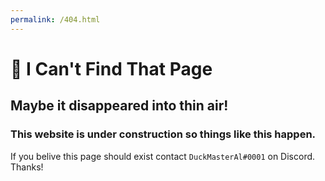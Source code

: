 ```yaml
---
permalink: /404.html
---
```

# 🤔 I Can't Find That Page
## Maybe it disappeared into thin air!
### This website is under construction so things like this happen.
If you belive this page should exist contact `DuckMasterAl#0001` on Discord. Thanks!
